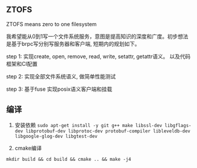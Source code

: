 ## ZTOFS

ZTOFS means zero to one filesystem

我希望能从0到1写一个文件系统服务，意图是提高知识的深度和广度。初步想法是基于brpc写分别写服务器和客户端, 短期内的规划如下。

step 1: 实现create, open, remove, read, write, setattr, getattr语义。 以及代码框架和CI配置

step 2: 实现全部文件系统语义, 做简单性能测试

step 3: 基于fuse 实现posix语义客户端和挂载  

## 编译

1. 安装依赖
`sudo apt-get install -y git g++ make libssl-dev libgflags-dev libprotobuf-dev libprotoc-dev protobuf-compiler libleveldb-dev libgoogle-glog-dev libgtest-dev`

2. cmake编译

`mkdir build && cd build && cmake .. && make -j4`